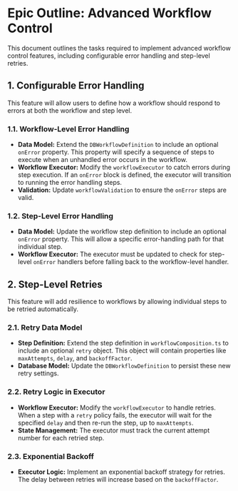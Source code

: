 # Epic Outline: Advanced Workflow Control

This document outlines the tasks required to implement advanced workflow control features, including configurable error handling and step-level retries.

## 1. Configurable Error Handling

This feature will allow users to define how a workflow should respond to errors at both the workflow and step level.

### 1.1. Workflow-Level Error Handling
- **Data Model:** Extend the `DBWorkflowDefinition` to include an optional `onError` property. This property will specify a sequence of steps to execute when an unhandled error occurs in the workflow.
- **Workflow Executor:** Modify the `workflowExecutor` to catch errors during step execution. If an `onError` block is defined, the executor will transition to running the error handling steps.
- **Validation:** Update `workflowValidation` to ensure the `onError` steps are valid.

### 1.2. Step-Level Error Handling
- **Data Model:** Update the workflow step definition to include an optional `onError` property. This will allow a specific error-handling path for that individual step.
- **Workflow Executor:** The executor must be updated to check for step-level `onError` handlers before falling back to the workflow-level handler.

## 2. Step-Level Retries

This feature will add resilience to workflows by allowing individual steps to be retried automatically.

### 2.1. Retry Data Model
- **Step Definition:** Extend the step definition in `workflowComposition.ts` to include an optional `retry` object. This object will contain properties like `maxAttempts`, `delay`, and `backoffFactor`.
- **Database Model:** Update the `DBWorkflowDefinition` to persist these new retry settings.

### 2.2. Retry Logic in Executor
- **Workflow Executor:** Modify the `workflowExecutor` to handle retries. When a step with a `retry` policy fails, the executor will wait for the specified `delay` and then re-run the step, up to `maxAttempts`.
- **State Management:** The executor must track the current attempt number for each retried step.

### 2.3. Exponential Backoff
- **Executor Logic:** Implement an exponential backoff strategy for retries. The delay between retries will increase based on the `backoffFactor`. 